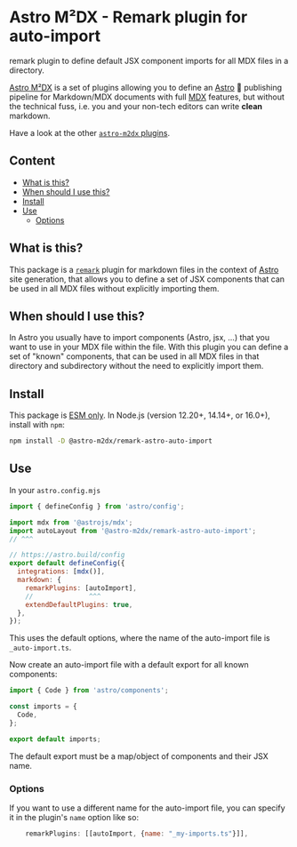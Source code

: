 # Astro M²DX - Remark plugin for auto-import

remark plugin to define default JSX component imports for all MDX files in a directory.

[Astro M²DX](https://astro-m2dx.netlify.app) is a set of plugins allowing you to define an [Astro](https://astro.build) 🚀 publishing pipeline for Markdown/MDX documents with full [MDX](https://mdxjs.com) features, but without the technical fuss, i.e. you and your non-tech editors can write **clean** markdown.

Have a look at the other [`astro-m2dx` plugins](https://www.npmjs.com/org/astro-m2dx).

## Content <!-- omit in toc -->

- [What is this?](#what-is-this)
- [When should I use this?](#when-should-i-use-this)
- [Install](#install)
- [Use](#use)
  - [Options](#options)

## What is this?

This package is a [`remark`](https://github.com/remarkjs/remark/blob/main/doc/plugins.md) plugin for markdown files in the context of [Astro](https://docs.astro.build/en/guides/integrations-guide/mdx) site generation, that allows you to define a set of JSX components that can be used in all MDX files without explicitly importing them.

## When should I use this?

In Astro you usually have to import components (Astro, jsx, ...) that you want to use in your MDX file within the file. With this plugin you can define a set of "known" components, that can be used in all MDX files in that directory and subdirectory without the need to explicitly import them.

## Install

This package is [ESM only](https://gist.github.com/sindresorhus/a39789f98801d908bbc7ff3ecc99d99c).
In Node.js (version 12.20+, 14.14+, or 16.0+), install with `npm`:

```sh
npm install -D @astro-m2dx/remark-astro-auto-import
```

## Use

In your `astro.config.mjs`

```js
import { defineConfig } from 'astro/config';

import mdx from '@astrojs/mdx';
import autoLayout from '@astro-m2dx/remark-astro-auto-import';
// ^^^

// https://astro.build/config
export default defineConfig({
  integrations: [mdx()],
  markdown: {
    remarkPlugins: [autoImport],
    //              ^^^
    extendDefaultPlugins: true,
  },
});
```

This uses the default options, where the name of the auto-import file is `_auto-import.ts`.

Now create an auto-import file with a default export for all known components:

```js
import { Code } from 'astro/components';

const imports = {
  Code,
};

export default imports;
```

The default export must be a map/object of components and their JSX name.

### Options

If you want to use a different name for the auto-import file, you can specify it in the plugin's `name` option like so:

```js
    remarkPlugins: [[autoImport, {name: "_my-imports.ts"}]],
```
